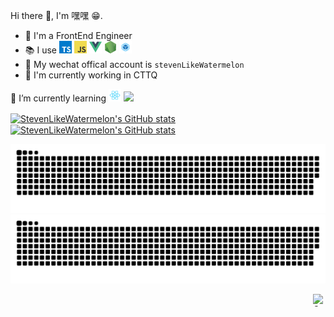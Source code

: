 Hi there 👋, I'm 嘿嘿 😁.

<!-- - 🔭 I’m currently working on ... -->

- 💼 I'm a FrontEnd Engineer
- 📚 I use <code><img src="https://raw.githubusercontent.com/github/explore/80688e429a7d4ef2fca1e82350fe8e3517d3494d/topics/typescript/typescript.png" height=20 /></code> <code><img src="https://raw.githubusercontent.com/github/explore/80688e429a7d4ef2fca1e82350fe8e3517d3494d/topics/javascript/javascript.png" height=20 /></code> <code><img src="https://raw.githubusercontent.com/github/explore/80688e429a7d4ef2fca1e82350fe8e3517d3494d/topics/vue/vue.png" height=20 /></code> <code><img src="https://raw.githubusercontent.com/github/explore/80688e429a7d4ef2fca1e82350fe8e3517d3494d/topics/nodejs/nodejs.png" height=20 /></code> <code><img src="https://raw.githubusercontent.com/github/explore/80688e429a7d4ef2fca1e82350fe8e3517d3494d/topics/webpack/webpack.png" height=20 /></code>
- 💬 My wechat offical account is `stevenLikeWatermelon`
- 💼 I'm currently working in CTTQ

🌱 I’m currently learning <code><img src="https://raw.githubusercontent.com/github/explore/80688e429a7d4ef2fca1e82350fe8e3517d3494d/topics/react/react.png" height=20 /></code> <code><img src="https://vitejs.dev/logo.svg" height=20 /></code>

<!-- - 👯 I’m looking to collaborate on ... -->
<!-- - 🤔 I’m looking for help with ... -->
<!-- - 💬 Ask me about ... -->
<!-- - 📫 How to reach me: ... -->
<!-- - 😄 Pronouns: ... -->
<!-- - ⚡ Fun fact: ... -->


<div>
  <a href="https://github.com/anuraghazra/github-readme-stats#gh-light-mode-only">
    <img align="center" src="https://github-readme-stats.vercel.app/api?username=StevenLikeWatermelon&count_private=true&show_icons=true" alt="StevenLikeWatermelon's GitHub stats" />
    <!-- <img align="center" src="https://github-readme-stats.vercel.app/api/top-langs/?username=StevenLikeWatermelon&show_icons=true&layout=compact" /> -->
  </a>
  <a href="https://github.com/anuraghazra/github-readme-stats#gh-dark-mode-only">
    <img align="center" src="https://github-readme-stats.vercel.app/api?username=StevenLikeWatermelon&count_private=true&show_icons=true&theme=radical" alt="StevenLikeWatermelon's GitHub stats" />
    <!-- <img align="center" src="https://github-readme-stats.vercel.app/api/top-langs/?username=StevenLikeWatermelon&show_icons=true&theme=radical&layout=compact" /> -->
  </a>
</div>

![GitHub Snake Light](https://raw.githubusercontent.com/zxbing0066/zxbing0066/output/github-contribution-grid-snake.svg#gh-light-mode-only)
![GitHub Snake Dark](https://raw.githubusercontent.com/zxbing0066/zxbing0066/output/github-contribution-grid-snake-dark.svg#gh-dark-mode-only)


<a href="https://juejin.cn/user/1081575171962382">
  <img align="right" alt="CodeSandbox" width="20px" height="20px" src="https://lf3-cdn-tos.bytescm.com/obj/static/xitu_juejin_web//static/favicons/favicon-32x32.png" />
</a>
